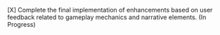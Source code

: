 [X] Complete the final implementation of enhancements based on user feedback related to gameplay mechanics and narrative elements. (In Progress)